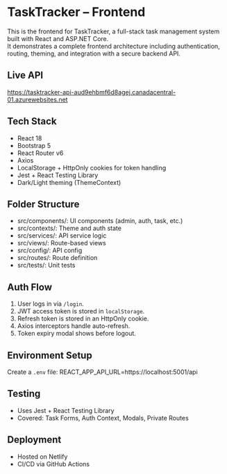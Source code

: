 # TaskTracker – Frontend

This is the frontend for TaskTracker, a full-stack task management system built with React and ASP.NET Core.  
It demonstrates a complete frontend architecture including authentication, routing, theming, and integration with a secure backend API.

## Live API
https://tasktracker-api-aud9ehbmf6d8agej.canadacentral-01.azurewebsites.net

## Tech Stack
- React 18
- Bootstrap 5
- React Router v6
- Axios
- LocalStorage + HttpOnly cookies for token handling
- Jest + React Testing Library
- Dark/Light theming (ThemeContext)

## Folder Structure
- src/components/: UI components (admin, auth, task, etc.)
- src/contexts/: Theme and auth state
- src/services/: API service logic
- src/views/: Route-based views
- src/config/: API config
- src/routes/: Route definition
- src/tests/: Unit tests

## Auth Flow
1. User logs in via `/login`.
2. JWT access token is stored in `localStorage`.
3. Refresh token is stored in an HttpOnly cookie.
4. Axios interceptors handle auto-refresh.
5. Token expiry modal shows before logout.

## Environment Setup
Create a `.env` file:
REACT_APP_API_URL=https://localhost:5001/api

## Testing
- Uses Jest + React Testing Library
- Covered: Task Forms, Auth Context, Modals, Private Routes

## Deployment
- Hosted on Netlify
- CI/CD via GitHub Actions

